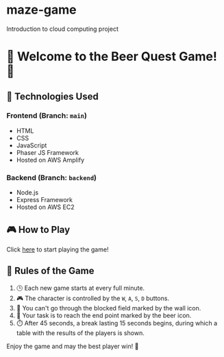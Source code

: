# maze-game
Introduction to cloud computing project
# 🍻 Welcome to the Beer Quest Game! 🍻

## 🚀 Technologies Used

### Frontend (Branch: `main`)
- HTML
- CSS
- JavaScript
- Phaser JS Framework
- Hosted on AWS Amplify


### Backend (Branch: `backend`)
- Node.js
- Express Framework
- Hosted on AWS EC2

## 🎮 How to Play
Click [here](https://main.dw2uffzoq9fxk.amplifyapp.com/) to start playing the game!

## 📜 Rules of the Game

1. 🕒 Each new game starts at every full minute.
2. 🎮 The character is controlled by the `W`, `A`, `S`, `D` buttons.
3. 🚧 You can't go through the blocked field marked by the wall icon.
4. 🍺 Your task is to reach the end point marked by the beer icon.
5. ⏱️ After 45 seconds, a break lasting 15 seconds begins, during which a table with the results of the players is shown.

Enjoy the game and may the best player win! 🍻
